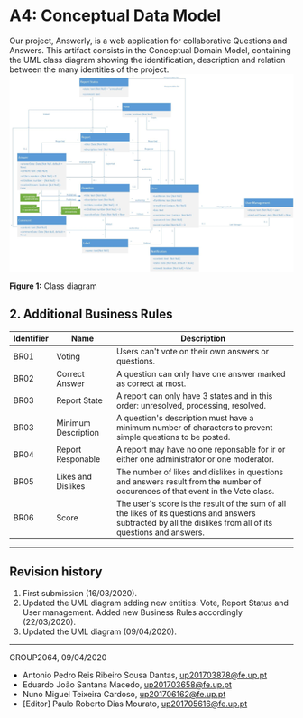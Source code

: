 # A4: Conceptual Data Model

Our project, Answerly, is a web application for collaborative Questions and Answers.
This artifact consists in the Conceptual Domain Model, containing the UML class diagram showing the identification, description and relation between the many identities of the project.
![UML CLass](./screenshots/a4.jpg)


**Figure 1:** Class diagram
## 2. Additional Business Rules

| Identifier | Name | Description |
| --- | --- | --- |
| BR01 | Voting | Users can't vote on their own answers or questions. |
| BR02 | Correct Answer | A question can only have one answer marked as correct at most. |
| BR03 | Report State | A report can only have 3 states and in this order: unresolved, processing, resolved. |
| BR03 | Minimum Description | A question's description must have a minimum number of characters to prevent simple questions to be posted. |
| BR04 | Report Responable | A report may have no one reponsable for ir or either one administrator or one moderator. |
| BR05 | Likes and Dislikes | The number of likes and dislikes in questions and answers result from the number of occurences of that event in the Vote class. |
| BR06 | Score | The user's score is the result of the sum of all the likes of its questions and answers subtracted by all the dislikes from all of its questions and answers. |

***

## Revision history
1. First submission (16/03/2020).
2. Updated the UML diagram adding new entities: Vote, Report Status and User management. Added new Business Rules accordingly (22/03/2020).
3. Updated the UML diagram (09/04/2020).
------

GROUP2064, 09/04/2020
- Antonio Pedro Reis Ribeiro Sousa Dantas, up201703878@fe.up.pt
- Eduardo João Santana Macedo, up201703658@fe.up.pt
- Nuno Miguel Teixeira Cardoso, up201706162@fe.up.pt
- [Editor] Paulo Roberto Dias Mourato, up201705616@fe.up.pt
